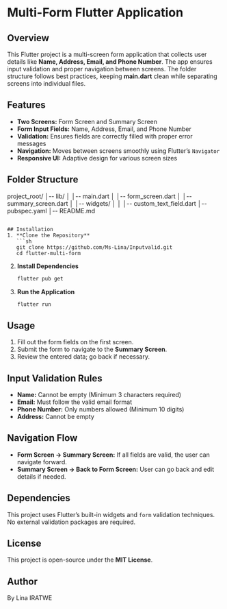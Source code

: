 # Multi-Form Flutter Application

## Overview
This Flutter project is a multi-screen form application that collects user details like **Name, Address, Email, and Phone Number**. The app ensures input validation and proper navigation between screens. The folder structure follows best practices, keeping **main.dart** clean while separating screens into individual files.

## Features
- **Two Screens:** Form Screen and Summary Screen
- **Form Input Fields:** Name, Address, Email, and Phone Number
- **Validation:** Ensures fields are correctly filled with proper error messages
- **Navigation:** Moves between screens smoothly using Flutter’s `Navigator`
- **Responsive UI:** Adaptive design for various screen sizes

## Folder Structure
project_root/
│-- lib/
│   │-- main.dart
│   │-- form_screen.dart
│   │-- summary_screen.dart
│   │-- widgets/
│   │   │-- custom_text_field.dart
│-- pubspec.yaml
│-- README.md
```

## Installation
1. **Clone the Repository**
   ```sh
   git clone https://github.com/Ms-Lina/Inputvalid.git
   cd flutter-multi-form
   ```
2. **Install Dependencies**
   ```sh
   flutter pub get
   ```
3. **Run the Application**
   ```sh
   flutter run
   ```

## Usage
1. Fill out the form fields on the first screen.
2. Submit the form to navigate to the **Summary Screen**.
3. Review the entered data; go back if necessary.

## Input Validation Rules
- **Name:** Cannot be empty (Minimum 3 characters required)
- **Email:** Must follow the valid email format
- **Phone Number:** Only numbers allowed (Minimum 10 digits)
- **Address:** Cannot be empty

## Navigation Flow
- **Form Screen → Summary Screen:** If all fields are valid, the user can navigate forward.
- **Summary Screen → Back to Form Screen:** User can go back and edit details if needed.

## Dependencies
This project uses Flutter’s built-in widgets and `form` validation techniques. No external validation packages are required.

## License
This project is open-source under the **MIT License**.

## Author
By Lina IRATWE
```

